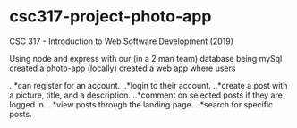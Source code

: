 # csc317-project-photo-app

CSC 317 - Introduction to Web Software Development (2019)

Using node and express with our (in a 2 man team) database being mySql created a photo-app (locally) created a web app where users 

..*can register for an account.
..*login to their account.
..*create a post with a picture, title, and a description.
..*comment on selected posts if they are logged in.
..*view posts through the landing page.
..*search for specific posts.
